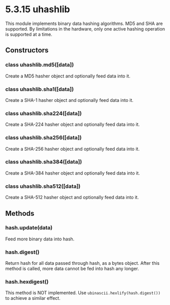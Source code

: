 # 5.3.15 uhashlib

This module implements binary data hashing algorithms. MD5 and SHA are supported. By limitations in the hardware, only one active hashing operation is supported at a time.

## Constructors

### class uhashlib.md5\(\[data\]\)

Create a MD5 hasher object and optionally feed data into it.

### class uhashlib.sha1\(\[data\]\)

Create a SHA-1 hasher object and optionally feed data into it.

### class uhashlib.sha224\(\[data\]\)

Create a SHA-224 hasher object and optionally feed data into it.

### class uhashlib.sha256\(\[data\]\)

Create a SHA-256 hasher object and optionally feed data into it.

### class uhashlib.sha384\(\[data\]\)

Create a SHA-384 hasher object and optionally feed data into it.

### class uhashlib.sha512\(\[data\]\)

Create a SHA-512 hasher object and optionally feed data into it.

## Methods

### hash.update\(data\)

Feed more binary data into hash.

### hash.digest\(\)

Return hash for all data passed through hash, as a bytes object. After this method is called, more data cannot be fed into hash any longer.

### hash.hexdigest\(\)

This method is NOT implemented. Use `ubinascii.hexlify(hash.digest())` to achieve a similar effect.


